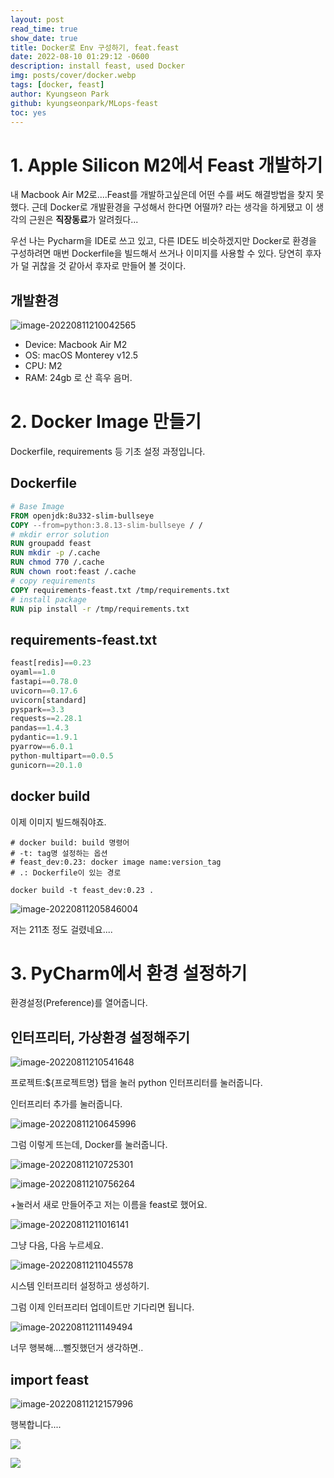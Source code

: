 ```yaml
---
layout: post
read_time: true
show_date: true
title: Docker로 Env 구성하기, feat.feast
date: 2022-08-10 01:29:12 -0600
description: install feast, used Docker
img: posts/cover/docker.webp
tags: [docker, feast]
author: Kyungseon Park
github: kyungseonpark/MLops-feast
toc: yes
---
```


# 1. Apple Silicon M2에서 Feast 개발하기

내 Macbook Air M2로....Feast를 개발하고싶은데 어떤 수를 써도 해결방법을 찾지 못했다. 근데 Docker로 개발환경을 구성해서 한다면 어떨까? 라는 생각을 하게됐고 이 생각의 근원은 **직장동료**가 알려줬다...

우선 나는 Pycharm을 IDE로 쓰고 있고, 다른 IDE도 비슷하겠지만 Docker로 환경을 구성하려면 매번 Dockerfile을 빌드해서 쓰거나 이미지를 사용할 수 있다. 당연히 후자가 덜 귀찮을 것 같아서 후자로 만들어 볼 것이다.





## 개발환경

![image-20220811210042565](../assets/img/posts/2022-08-11-feast-docker-env/image-20220811210042565.png)

- Device: Macbook Air M2
- OS: macOS Monterey v12.5
- CPU: M2
- RAM: 24gb 로 산 흑우 음머.



# 2. Docker Image 만들기

Dockerfile, requirements 등 기초 설정 과정입니다.



## Dockerfile

```dockerfile
# Base Image
FROM openjdk:8u332-slim-bullseye
COPY --from=python:3.8.13-slim-bullseye / /
# mkdir error solution
RUN groupadd feast
RUN mkdir -p /.cache
RUN chmod 770 /.cache
RUN chown root:feast /.cache
# copy requirements
COPY requirements-feast.txt /tmp/requirements.txt
# install package
RUN pip install -r /tmp/requirements.txt
```


## requirements-feast.txt

```python
feast[redis]==0.23
oyaml==1.0
fastapi==0.78.0
uvicorn==0.17.6
uvicorn[standard]
pyspark==3.3
requests==2.28.1
pandas==1.4.3
pydantic==1.9.1
pyarrow==6.0.1
python-multipart==0.0.5
gunicorn==20.1.0
```



## docker build

이제 이미지 빌드해줘야죠.

```shell
# docker build: build 명령어
# -t: tag명 설정하는 옵션
# feast_dev:0.23: docker image name:version_tag
# .: Dockerfile이 있는 경로

docker build -t feast_dev:0.23 .
```

![image-20220811205846004](../assets/img/posts/2022-08-11-feast-docker-env/image-20220811205846004.png)

저는 211초 정도 걸렸네요....



# 3. PyCharm에서 환경 설정하기

환경설정(Preference)를 열어줍니다.



## 인터프리터, 가상환경 설정해주기

![image-20220811210541648](../assets/img/posts/2022-08-11-feast-docker-env/image-20220811210541648.png)

프로젝트:${프로젝트명} 탭을 눌러 python 인터프리터를 눌러줍니다.

인터프리터 추가를 눌러줍니다.

![image-20220811210645996](../assets/img/posts/2022-08-11-feast-docker-env/image-20220811210645996.png)

그럼 이렇게 뜨는데, Docker를 눌러줍니다.

![image-20220811210725301](../assets/img/posts/2022-08-11-feast-docker-env/image-20220811210725301.png)

![image-20220811210756264](../assets/img/posts/2022-08-11-feast-docker-env/image-20220811210756264.png)

+눌러서 새로 만들어주고 저는 이름을 feast로 했어요.

![image-20220811211016141](../assets/img/posts/2022-08-11-feast-docker-env/image-20220811211016141.png)

그냥 다음, 다음 누르세요.

![image-20220811211045578](../assets/img/posts/2022-08-11-feast-docker-env/image-20220811211045578.png)

시스템 인터프리터 설정하고 생성하기.

그럼 이제 인터프리터 업데이트만 기다리면 됩니다.

![image-20220811211149494](../assets/img/posts/2022-08-11-feast-docker-env/image-20220811211149494.png)

너무 행복해....뻘짓했던거 생각하면..



## import feast

![image-20220811212157996](../assets/img/posts/2022-08-11-feast-docker-env/image-20220811212157996.png)

행복합니다....

![](../assets/img/posts/2022-08-11-feast-docker-env/jjang9_nice.jpeg)

 

![️](../assets/img/posts/2022-08-11-feast-docker-env/mcyou_cry.jpeg)

